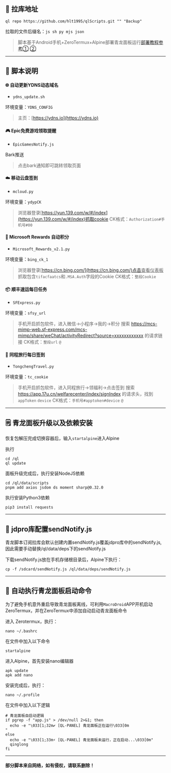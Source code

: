 ## 🔗 拉库地址

```
ql repo https://github.com/hlt1995/qlScripts.git "" "Backup"
```

拉取的文件后缀名：`js sh py mjs json`

> 脚本基于Android手机+ZeroTermux+Alpine部署青龙面板运行[部署教程参考①](https://blog.csdn.net/a18065597272/article/details/132633015)  [②](https://blog.csdn.net/a18065597272/article/details/129752658?ops_request_misc=&request_id=&biz_id=102&utm_term=%E9%9D%92%E9%BE%99%E9%9D%A2%E6%9D%BF2.15%E6%81%A2%E5%A4%8D%E5%8C%85&utm_medium=distribute.pc_search_result.none-task-blog-2~all~sobaiduweb~default-3-129752658.142^v102^pc_search_result_base5&spm=1018.2226.3001.4187)
---
## 🔖 脚本说明

#### 🌐 自动更新YDNS动态域名

- `ydns_update.sh`

环境变量：`YDNS_CONFIG`

>主页：[https://ydns.io](https://ydns.io)


#### 🎮️ Epic免费游戏领取提醒

- `EpicGamesNotify.js`

Bark推送

>点击bark通知即可跳转领取页面


#### ☁️ 移动云盘签到

- `mcloud.py`

环境变量：`ydypCK`

>浏览器登录[https://yun.139.com/w/#/index](https://yun.139.com/w/#/index)抓取cookie
>CK格式：`Authorization#手机号#00`


#### 🏅 Microsoft Rewards 自动积分

- `Microsoft_Rewards_v2.1.py`

环境变量：`bing_ck_1`

>浏览器登录[https://cn.bing.com/](https://cn.bing.com/)点击<ins>查看仪表板</ins>
>抓取包含`tifacfaatcs`和`.MSA.Auth`字段的Cookie
>CK格式：`整段Cookie`


#### 📦️ 顺丰速运每日任务

- `SFExpress.py`

环境变量：`sfsy_url`

>手机开启抓包软件，进入微信->小程序->我的->积分
>搜索 https://mcs-mimp-web.sf-express.com/mcs-mimp/share/weChat/activityRedirect?source=xxxxxxxxxxxx 的请求链接
>CK格式：`整段url` `@`


#### 🚂 同程旅行每日签到

- `TongchengTravel.py`

环境变量：`tc_cookie`

>手机开启抓包软件，进入同程旅行->领福利->点击签到
>搜索 https://app.17u.cn/welfarecenter/index/signIndex 的请求头，找到`appToken` `device`
>CK格式：`手机号#apptoken#device` `@`

---

## 🗒️ 青龙面板升级以及依赖安装

恢复包解压完成切换容器后，输入`startalpine`进入Alpine

执行
```
cd /ql
ql update
```

面板升级完成后，执行安装NodeJS依赖
```
cd /ql/data/scripts
pnpm add axios jsdom ds moment sharp@0.32.0
```

执行安装Python3依赖
```
pip3 install requests
```
---

## 📒 jdpro库配置sendNotify.js

青龙脚本订阅拉库会默认创建内置sendNotify.js覆盖jdpro库中的sendNotify.js,因此需要手动替换/ql/data/deps下的sendNotify.js

下载sendNotify.js放在手机存储根目录后，Alpine下执行：
```
cp -f /sdcard/sendNotify.js /ql/data/deps/sendNotify.js
```

---

## 🚀 自动执行青龙面板启动命令

为了避免手机意外重启导致青龙面板离线，可利用`MacroDroid`APP开机启动ZeroTermux，并在ZeroTermux中添加自动启动青龙面板命令

进入 Zerotermux，执行：
```
nano ~/.bashrc
```
在文件中加入以下命令

```
startalpine
```

进入Alpine，首先安装nano编辑器

```
apk update
apk add nano
```

安装完成后，执行：
```
nano ~/.profile
```

在文件中加入以下逻辑
```
# 青龙面板自启动逻辑
if pgrep -f "app.js" > /dev/null 2>&1; then
  echo -e "\033[1;32m✔ [QL-PANEL] 青龙面板正在运行\033[0m
"
else
  echo -e "\033[1;33m⚡ [QL-PANEL] 青龙面板未运行，正在启动...\033[0m"
  qinglong
fi

```

---
#### 部分脚本来自网络，如有侵权，请联系删除！
